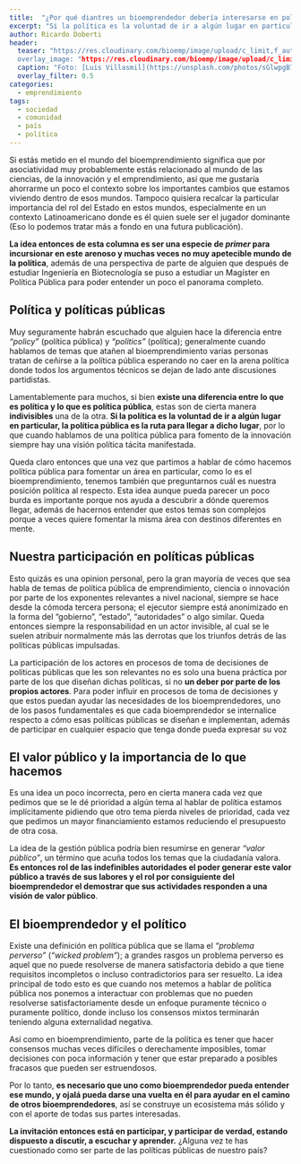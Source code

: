 ```yaml
---
title:  "¿Por qué diantres un bioemprendedor debería interesarse en política?"
excerpt: "Si la política es la voluntad de ir a algún lugar en particular, la política pública es la ruta para llegar a dicho lugar."
author: Ricardo Doberti
header:
  teaser: "https://res.cloudinary.com/bioemp/image/upload/c_limit,f_auto,q_auto,w_400/b2/muralla-chile.jpg
  overlay_image: "https://res.cloudinary.com/bioemp/image/upload/c_limit,f_auto,q_auto,w_1200/b2/muralla-chile.jpg"
  caption: "Foto: [Luis Villasmil](https://unsplash.com/photos/sGlwpgB7ENM) @ Unsplash"
  overlay_filter: 0.5
categories:
  - emprendimiento
tags:
  - sociedad
  - comunidad
  - país
  - política
---
```


Si estás metido en el mundo del bioemprendimiento significa que por asociatividad muy probablemente estás relacionado al mundo de las ciencias, de la innovación y el emprendimiento, así que me gustaría ahorrarme un poco el contexto sobre los importantes cambios que estamos viviendo dentro de esos mundos. Tampoco quisiera recalcar la particular importancia del rol del Estado en estos mundos, especialmente en un contexto Latinoamericano donde es él quien suele ser el jugador dominante (Eso lo podemos tratar más a fondo en una futura publicación).

**La idea entonces de esta columna es ser una especie de _primer_ para incursionar en este arenoso y muchas veces no muy apetecible mundo de la política**, además de una perspectiva de parte de alguien que después de estudiar Ingeniería en Biotecnología se puso a estudiar un Magíster en Política Pública para poder entender un poco el panorama completo.

## Política y políticas públicas

Muy seguramente habrán escuchado que alguien hace la diferencia entre _“policy”_ (política pública) y _“politics”_ (política); generalmente cuando hablamos de temas que atañen al bioemprendimiento varias personas tratan de ceñirse a la política pública esperando no caer en la arena política donde todos los argumentos técnicos se dejan de lado ante discusiones partidistas.

Lamentablemente para muchos, si bien **existe una diferencia entre lo que es política y lo que es política pública**, estas son de cierta manera **indivisibles** una de la otra. **Si la política es la voluntad de ir a algún lugar en particular, la política pública es la ruta para llegar a dicho lugar**, por lo que cuando hablamos de una política pública para fomento de la innovación siempre hay una visión política tácita manifestada. 

Queda claro entonces que una vez que partimos a hablar de cómo hacemos política pública para fomentar un área en particular, como lo es el bioemprendimiento, tenemos también que preguntarnos cuál es nuestra posición política al respecto. Esta idea aunque pueda parecer un poco burda es importante porque nos ayuda a descubrir a dónde queremos llegar, además de hacernos entender que estos temas son complejos porque a veces quiere fomentar la misma área con destinos diferentes en mente.

## Nuestra participación en políticas públicas

Esto quizás es una opinion personal, pero la gran mayoría de veces que sea habla de temas de política pública de emprendimiento, ciencia o innovación por parte de los exponentes relevantes a nivel nacional, siempre se hace desde la cómoda tercera persona; el ejecutor siempre está anonimizado en la forma del “gobierno”,  “estado”, “autoridades” o algo similar. Queda entonces siempre la responsabilidad en un actor invisible, al cual se le suelen atribuir normalmente más las derrotas que los triunfos detrás de las políticas públicas impulsadas.

La participación de los actores en procesos de toma de decisiones de políticas públicas que les son relevantes no es solo una buena práctica por parte de los que diseñan dichas políticas, si no **un deber por parte de los propios actores**. Para poder influir en procesos de toma de decisiones y que estos puedan ayudar las necesidades de los bioemprendedores, uno de los pasos fundamentales es que cada bioemprendedor se internalice respecto a cómo esas políticas públicas se diseñan e implementan, además de participar en cualquier espacio que tenga donde pueda expresar su voz

## El valor público y la importancia de lo que hacemos

Es una idea un poco incorrecta, pero en cierta manera cada vez que pedimos que se le dé prioridad a algún tema al hablar de política estamos implícitamente pidiendo que otro tema pierda niveles de prioridad, cada vez que pedimos un mayor financiamiento estamos reduciendo el presupuesto de otra cosa.

La idea de la gestión pública podría bien resumirse en generar _“valor público”_, un término que acuña todos los temas que la ciudadanía valora. **Es entonces rol de las indefinibles autoridades el poder generar este valor público a través de sus labores y el rol por consiguiente del bioemprendedor el demostrar que sus actividades responden a una visión de valor público**.

## El bioemprendedor y el político

Existe una definición en política pública que se llama el _“problema perverso”_ (_“wicked problem”_); a grandes rasgos un problema perverso es aquel que no puede resolverse de manera satisfactoria debido a que tiene requisitos incompletos o incluso contradictorios para ser resuelto. La idea principal de todo esto es que cuando nos metemos a hablar de política pública nos ponemos a interactuar con problemas que no pueden resolverse satisfactoriamente desde un enfoque puramente técnico o puramente político, donde incluso los consensos mixtos terminarán teniendo alguna externalidad negativa.

Así como en bioemprendimiento, parte de la política es tener que hacer consensos muchas veces difíciles o derechamente imposibles, tomar decisiones con poca información y tener que estar preparado a posibles fracasos que pueden ser estruendosos. 

Por lo tanto, **es necesario que uno como bioemprendedor pueda entender ese mundo, y ojalá pueda darse una vuelta en él para ayudar en el camino de otros bioemprendedores**, así se construye un ecosistema más sólido y con el aporte de todas sus partes interesadas.

**La invitación entonces está en participar, y participar de verdad, estando dispuesto a discutir, a escuchar y aprender.** ¿Alguna vez te has cuestionado como ser parte de las políticas públicas de nuestro país?